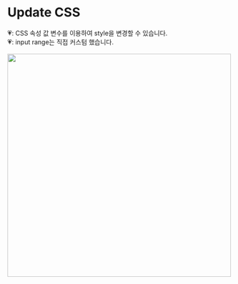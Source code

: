 # Update CSS <br>
💗: CSS 속성 값 변수를 이용하여 style을 변경할 수 있습니다. <br>
💗: input range는 직접 커스텀 했습니다.  <br>
 <br>
<img src="https://user-images.githubusercontent.com/89337508/176579645-9d319c47-5735-45e6-a3fe-d7e3ac13bcd4.gif" width="500" height="500"/>


